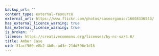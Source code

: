 ```yaml
---
backup_url: ''
content_type: external-resource
external_url: https://www.flickr.com/photos/caseorganic/16608336543/
has_external_licence_warning: true
has_external_license_warning: true
is_broken: ''
license: https://creativecommons.org/licenses/by-nc-sa/4.0/
title: Amber Case
uid: 31acf560-e8b2-4b0c-ad3e-21dd596e1d16
---
```

